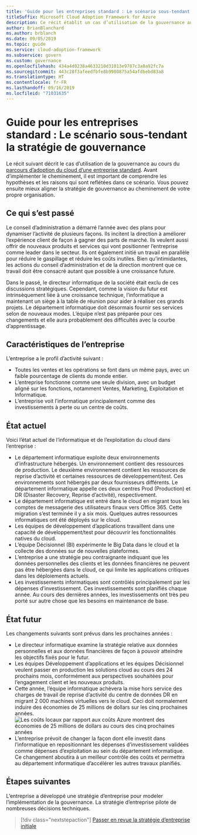 ```yaml
---
title: 'Guide pour les entreprises standard : Le scénario sous-tendant la stratégie de gouvernance'
titleSuffix: Microsoft Cloud Adoption Framework for Azure
description: Ce récit établit un cas d’utilisation de la gouvernance au cours du parcours d’adoption du cloud d’une entreprise standard.
author: BrianBlanchard
ms.author: brblanch
ms.date: 09/05/2019
ms.topic: guide
ms.service: cloud-adoption-framework
ms.subservice: govern
ms.custom: governance
ms.openlocfilehash: 434a4d0238a4633210d31013e9787c3a0a92fc7a
ms.sourcegitcommit: 443c28f3afeedfbfe8b9980875a54afdbebd83a8
ms.translationtype: HT
ms.contentlocale: fr-FR
ms.lasthandoff: 09/16/2019
ms.locfileid: "71031635"
---
```

# <a name="standard-enterprise-guide-the-narrative-behind-the-governance-strategy"></a>Guide pour les entreprises standard : Le scénario sous-tendant la stratégie de gouvernance

Le récit suivant décrit le cas d’utilisation de la gouvernance au cours du [parcours d’adoption du cloud d’une entreprise standard](./index.md). Avant d’implémenter le cheminement, il est important de comprendre les hypothèses et les raisons qui sont reflétées dans ce scénario. Vous pouvez ensuite mieux aligner la stratégie de gouvernance au cheminement de votre propre organisation.

## <a name="back-story"></a>Ce qui s’est passé

Le conseil d’administration a démarré l’année avec des plans pour dynamiser l’activité de plusieurs façons. Ils incitent la direction à améliorer l’expérience client de façon à gagner des parts de marché. Ils veulent aussi offrir de nouveaux produits et services qui vont positionner l’entreprise comme leader dans le secteur. Ils ont également initié un travail en parallèle pour réduire le gaspillage et réduire les coûts inutiles. Bien qu’intimidantes, les actions du conseil d’administration et de la direction montrent que ce travail doit être consacré autant que possible à une croissance future.

Dans le passé, le directeur informatique de la société était exclu de ces discussions stratégiques. Cependant, comme la vision du futur est intrinsèquement liée à une croissance technique, l’informatique a maintenant un siège à la table de réunion pour aider à réaliser ces grands projets. Le département informatique doit désormais fournir ses services selon de nouveaux modes. L’équipe n’est pas préparée pour ces changements et elle aura probablement des difficultés avec la courbe d’apprentissage.

## <a name="business-characteristics"></a>Caractéristiques de l’entreprise

L’entreprise a le profil d’activité suivant :

- Toutes les ventes et les opérations se font dans un même pays, avec un faible pourcentage de clients du monde entier.
- L’entreprise fonctionne comme une seule division, avec un budget aligné sur les fonctions, notamment Ventes, Marketing, Exploitation et Informatique.
- L’entreprise voit l’informatique principalement comme des investissements à perte ou un centre de coûts.

## <a name="current-state"></a>État actuel

Voici l’état actuel de l’informatique et de l’exploitation du cloud dans l’entreprise :

- Le département informatique exploite deux environnements d’infrastructure hébergés. Un environnement contient des ressources de production. Le deuxième environnement contient les ressources de reprise d’activité et certaines ressources de développement/test. Ces environnements sont hébergés par deux fournisseurs différents. Le département informatique appelle ces deux centres Prod (Production) et DR (Disaster Recovery, Reprise d’activité), respectivement.
- Le département informatique est entré dans le cloud en migrant tous les comptes de messagerie des utilisateurs finaux vers Office 365. Cette migration s’est terminée il y a six mois. Quelques autres ressources informatiques ont été déployés sur le cloud.
- Les équipes de développement d’applications travaillent dans une capacité de développement/test pour découvrir les fonctionnalités natives du cloud.
- L’équipe Décisionnel (BI) expérimente le Big Data dans le cloud et la collecte des données sur de nouvelles plateformes.
- L’entreprise a une stratégie peu contraignante indiquant que les données personnelles des clients et les données financières ne peuvent pas être hébergées dans le cloud, ce qui limite les applications critiques dans les déploiements actuels.
- Les investissements informatiques sont contrôlés principalement par les dépenses d’investissement. Ces investissements sont planifiés chaque année. Au cours des dernières années, les investissements ont très peu porté sur autre chose que les besoins en maintenance de base.

## <a name="future-state"></a>État futur

Les changements suivants sont prévus dans les prochaines années :

- Le directeur informatique examine la stratégie relative aux données personnelles et aux données financières de façon à pouvoir atteindre les objectifs fixés pour le futur.
- Les équipes Développement d’applications et les équipes Décisionnel veulent passer en production les solutions cloud au cours des 24 prochains mois, conformément aux perspectives souhaitées pour l’engagement client et les nouveaux produits.
- Cette année, l’équipe informatique achèvera la mise hors service des charges de travail de reprise d’activité du centre de données DR en migrant 2 000 machines virtuelles vers le cloud. Ceci doit normalement induire des économies de 25 millions de dollars sur les cinq prochaines années.
    ![Les coûts locaux par rapport aux coûts Azure montrent des économies de 25 millions de dollars au cours des cinq prochaines années](../../../_images/govern/calculator-small-to-medium-enterprise.png)
- L’entreprise prévoit de changer la façon dont elle investit dans l’informatique en repositionnant les dépenses d’investissement validées comme dépenses d’exploitation au sein du département informatique. Ce changement aboutira à un meilleur contrôle des coûts et permettra au département informatique d’accélérer les autres travaux planifiés.

## <a name="next-steps"></a>Étapes suivantes

L’entreprise a développé une stratégie d’entreprise pour modeler l’implémentation de la gouvernance. La stratégie d’entreprise pilote de nombreuses décisions techniques.

> [!div class="nextstepaction"]
> [Passer en revue la stratégie d’entreprise initiale](./initial-corporate-policy.md)
